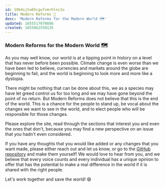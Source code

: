 ```yaml
---
id: 19b4sjtw65cgufvmrhlnc1o
title: Modern Reforms 🌱
desc: 'Modern Reforms for the Modern World 🗺️'
updated: 1655517070886
created: 1655062550135
---
```


### Modern Reforms for the Modern World 🗺️
As you may well know, our world is at a tipping point in history on a level that has never before been possible. Climate change is even worse than we have been led to believe, currencies and markets around the globe are beginning to fail, and the world is beginning to look more and more like a dystopia.

There might be nothing that can be done about this, we as a species may have let greed control us for too long and we may have gone beyond the point of no return. But Modern Reforms does not believe that this is the end of the world. This is a chance for the people to stand up, be vocal about the changes we want to see in the world, and to elect people who will be responsible for those changes.

Please explore the site, read through the sections that interest you and even the ones that don't, because you may find a new perspective on an issue that you hadn't even considered.

If you have any thoughts that you would like added or any changes that you want made, please either reach out and let us know, or go to the [GitHub repository](https://github.com/meese-enterprises/modernreforms.org) and make them yourself! We would love to hear from you, and we believe that every voice counts and every individual has a unique opinion to offer that has the potential to make a real difference in the world if it is shared with the right people.

Let's work together and save the world! 😄
